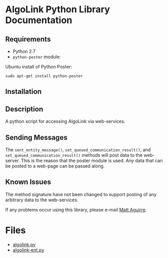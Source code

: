 # AlgoLink Python Library Documentation

## Requirements

- Python 2.7
- `python-poster` module:

Ubuntu install of Python Poster:

```
sudo apt-get install python-poster
```

## Installation

## Description

A python script for accessing AlgoLink via web-services.

## Sending Messages

The `sent_entity_message()`, `set_queued_communication_result()`, and `set_queued_communication_result()` methods will post data to the web-server. This is the reason that the poster module is used. Any data that can be posted to a web-page can be passed along.

## Known Issues

The method signature have not been changed to support posting of any arbitrary data to the web-services.

If any problems occur using this library, please e-mail [Matt Aguirre](matta@artistech.com).

# Files

- [algolink.py](algolink.py)
- [algolink-ent.py](algolink-ent.py)
